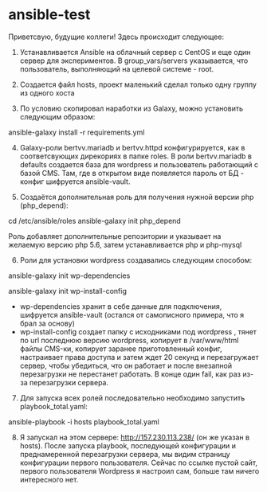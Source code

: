 # ansible-test
Приветсвую, будущие коллеги!
Здесь происходит следующее:

1. Устанавливается Ansible на облачный сервер с CentOS и еще один сервер для экспериментов.
В group_vars/servers указывается, что пользователь, выполняющий на целевой системе - root.

2. Создается файл hosts, проект маленький сделал только одну группу из одного хоста
3. По условию скопировал наработки из Galaxy, можно установить следующим образом:

ansible-galaxy install -r requirements.yml

4. Galaxy-роли bertvv.mariadb и bertvv.httpd конфигурируется, как в соответсвующих дирекориях в папке roles.
В роли bertvv.mariadb в defaults создается база для wordpress и пользователь работающий с базой CMS. Там, где в открытом виде появляется пароль от БД - конфиг шифруется ansible-vault.

5. Создаётся дополнительная роль для получения нужной версии php (php_depend):

cd /etc/ansible/roles
ansible-galaxy init php_depend

Роль добавляет дополнительные репозитории и указывает на желаемую версию php 5.6, затем устанавливается php и php-mysql

6. Роли для установки wordpress создавались следующим способом:

ansible-galaxy init wp-dependencies

ansible-galaxy init wp-install-config

- wp-dependencies хранит в себе данные для подключения, шифруется ansible-vault (остался от самописного примера, что я брал за основу)
- wp-install-config создает папку с исходниками под wordpress , тянет по url последнюю версию 
wordpress, копирует в /var/www/html файлы CMS-ки, копирует заранее приготовленный конфиг, настраивает права доступа 
 и затем ждет 20 секунд и перезагружает сервер, чтобы убедиться, что он работает и после внезапной перезагрузки не перестанет работать.
 В конце один fail, как раз из-за перезагрузки сервера.

7. Для запуска всех ролей последовательно необходимо запустить playbook_total.yaml:

ansible-playbook -i hosts playbook_total.yaml

8. Я запускал на этом сервере: http://157.230.113.238/ (он же указан в hosts). После запуска playbook, последующей конфигурации и преднамеренной перезагрузки сервера, мы видим страницу конфигурации первого пользователя. Сейчас по ссылке пустой сайт, первого пользователя Wordpress я настроил сам, больше там ничего интересного нет.
